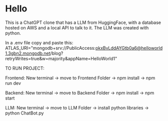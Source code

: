 # Hello

This is a ChatGPT clone that has a LLM from HuggingFace, with a database hosted on AWS and a local API to talk to it. The LLM was created with python. 

In a .env file copy and paste this:
ATLAS_URI="mongodb+srv://PublicAccess:okxBvLddAYGtb0a6@helloworld1.3gbn2.mongodb.net/blog?retryWrites=true&w=majority&appName=HelloWorld1"

TO RUN PROJECT:

Frontend:
New terminal -> move to Frontend Folder -> npm install -> npm run dev

Backend: 
New terminal -> move to Backend Folder -> npm install -> npm start

LLM:
New terminal -> move to LLM Folder -> install python libraries -> python ChatBot.py
